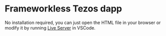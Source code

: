 # Frameworkless Tezos dapp

No installation required, you can just open the HTML file in your browser or modify it by running [Live Server](https://marketplace.visualstudio.com/items?itemName=ritwickdey.LiveServer) in VSCode.
